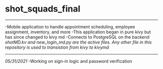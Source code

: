 # shot_squads_final

----
-Mobile application to handle appointment scheduling, employee assignment, inventory, and more
-This application began in pure kivy but has since changed to kivy md
-Connects to PostgreSQL on the backend
*shotMD.kv and new_login_md.py are the active files. Any other file in this repository is used to transistion from kivy to kivymd*

----

*05/31/2021*
-Working on sign-in logic and password verification

